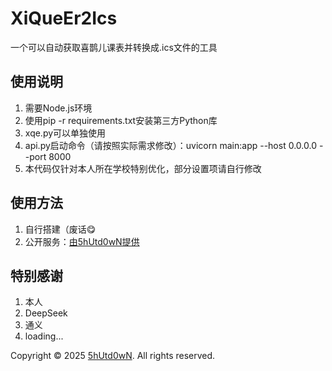 # XiQueEr2Ics
一个可以自动获取喜鹊儿课表并转换成.ics文件的工具

## 使用说明
1. 需要Node.js环境
2. 使用pip -r requirements.txt安装第三方Python库
3. xqe.py可以单独使用
4. api.py启动命令（请按照实际需求修改）：uvicorn main:app --host 0.0.0.0 --port 8000
5. 本代码仅针对本人所在学校特别优化，部分设置项请自行修改

## 使用方法
1. 自行搭建（废话😋
2. 公开服务：[由5hUtd0wN提供](https://blog.hishutdown.cn/?p=201)

## 特别感谢
1. 本人
2. DeepSeek
3. 通义
4. loading...


Copyright © 2025 [5hUtd0wN](https://blog.hishutdown.cn). All rights reserved.
